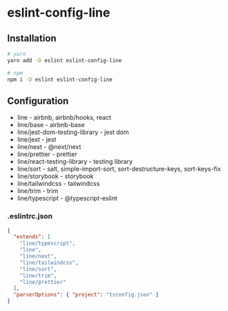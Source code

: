 # eslint-config-line

## Installation

```bash
# yarn
yarn add -D eslint eslint-config-line

# npm
npm i -D eslint eslint-config-line
```

## Configuration

- line - airbnb, airbnb/hooks, react
- line/base - airbnb-base
- line/jest-dom-testing-library - jest dom
- line/jest - jest
- line/next - @next/next
- line/prettier - prettier
- line/react-testing-library - testing library
- line/sort - salt, simple-import-sort, sort-destructure-keys, sort-keys-fix
- line/storybook - storybook
- line/tailwindcss - tailwindcss
- line/trim - trim
- line/typescript - @typescript-eslint

### .eslintrc.json

```json
{
  "extends": [
    "line/typescript",
    "line",
    "line/next",
    "line/tailwindcss",
    "line/sort",
    "line/trim",
    "line/prettier"
  ],
  "parserOptions": { "project": "tsconfig.json" }
}
```
